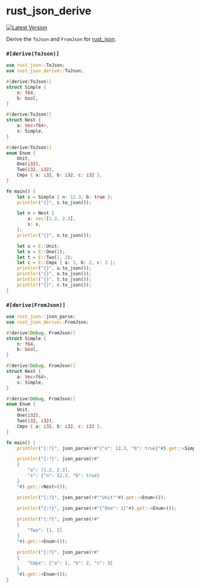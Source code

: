 # rust_json_derive

[![Latest Version](https://img.shields.io/crates/v/rust_json_derive.svg)](https://crates.io/crates/rust_json_derive)

Derive the `ToJson` and `FromJson` for [rust_json](https://crates.io/crates/rust_json).

### `#[derive(ToJson)]`
```rust
use rust_json::ToJson;
use rust_json_derive::ToJson;

#[derive(ToJson)]
struct Simple {
    n: f64,
    b: bool,
}

#[derive(ToJson)]
struct Nest {
    a: Vec<f64>,
    s: Simple,
}

#[derive(ToJson)]
enum Enum {
    Unit,
    One(i32),
    Two(i32, i32),
    Cmpx { a: i32, b: i32, c: i32 },
}

fn main() {
    let s = Simple { n: 12.3, b: true };
    println!("{}", s.to_json());

    let n = Nest {
        a: vec![1.2, 2.3],
        s: s,
    };
    println!("{}", n.to_json());

    let u = E::Unit;
    let o = E::One(1);
    let t = E::Two(1, 2);
    let c = E::Cmpx { a: 1, b: 2, c: 3 };
    println!("{}", u.to_json());
    println!("{}", o.to_json());
    println!("{}", t.to_json());
    println!("{}", c.to_json());
}
```

### `#[derive(FromJson)]`
```rust
use rust_json::json_parse;
use rust_json_derive::FromJson;

#[derive(Debug, FromJson)]
struct Simple {
    n: f64,
    b: bool,
}

#[derive(Debug, FromJson)]
struct Nest {
    a: Vec<f64>,
    s: Simple,
}

#[derive(Debug, FromJson)]
enum Enum {
    Unit,
    One(i32),
    Two(i32, i32),
    Cmpx { a: i32, b: i32, c: i32 },
}

fn main() {
    println!("{:?}", json_parse(r#"{"n": 12.3, "b": true}"#).get::<Simple>());

    println!("{:?}", json_parse(r#"
    {
        "a": [1.2, 2.3],
        "s": {"n": 12.3, "b": true}
    }
    "#).get::<Nest>());

    println!("{:?}", json_parse(r#""Unit""#).get::<Enum>());
    
    println!("{:?}", json_parse(r#"{"One": 1}"#).get::<Enum>());

    println!("{:?}", json_parse(r#"
    {
        "Two": [1, 2]
    }
    "#).get::<Enum>());

    println!("{:?}", json_parse(r#"
    {
        "Cmpx": {"a": 1, "b": 2, "c": 3}
    }
    "#).get::<Enum>());
}
```

